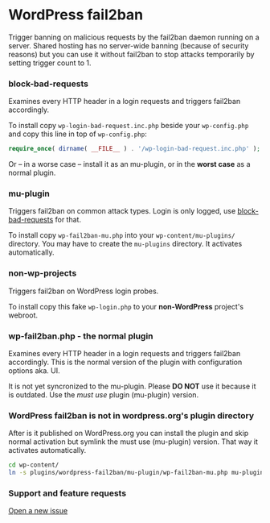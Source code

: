 # WordPress fail2ban

Trigger banning on malicious requests by the fail2ban daemon running on a server.
Shared hosting has no server-wide banning (because of security reasons)
but you can use it without fail2ban to stop attacks temporarily by setting trigger count to 1.

### block-bad-requests

Examines every HTTP header in a login requests and triggers fail2ban accordingly.

To install copy `wp-login-bad-request.inc.php` beside your `wp-config.php` and copy this line in top of `wp-config.php`:

```php
require_once( dirname( __FILE__ ) . '/wp-login-bad-request.inc.php' );
```

Or – in a worse case – install it as an mu-plugin, or in the **worst case** as a normal plugin.

### mu-plugin

Triggers fail2ban on common attack types. Login is only logged, use
[block-bad-requests](https://github.com/szepeviktor/wordpress-plugin-construction/tree/master/wordpress-fail2ban#block-bad-requests) for that.

To install copy `wp-fail2ban-mu.php` into your `wp-content/mu-plugins/` directory.
You may have to create the `mu-plugins` directory. It activates automatically.

### non-wp-projects

Triggers fail2ban on WordPress login probes.

To install copy this fake `wp-login.php` to your **non-WordPress** project's webroot.

### wp-fail2ban.php - the normal plugin

Examines every HTTP header in a login requests and triggers fail2ban accordingly.
This is the normal version of the plugin with configuration options aka. UI.

It is not yet syncronized to the mu-plugin.
Please **DO NOT** use it because it is outdated. Use the *must use* plugin (mu-plugin) version.

### WordPress fail2ban is not in wordpress.org's plugin directory

After is it published on WordPress.org you can install the plugin and skip normal activation
but symlink the must use (mu-plugin) version. That way it activates automatically.

```bash
cd wp-content/
ln -s plugins/wordpress-fail2ban/mu-plugin/wp-fail2ban-mu.php mu-plugins/
```

### Support and feature requests

[Open a new issue](https://github.com/szepeviktor/wordpress-plugin-construction/issues/new)
